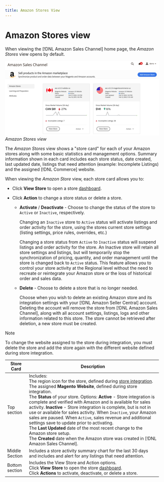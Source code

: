 ```yaml
---
title: Amazon Stores View
---
```


# Amazon Stores view

When viewing the [!DNL Amazon Sales Channel] home page, the _Amazon Stores_ view opens by default.

![](assets/amazon-sales-channel-home-tabs.png)
_Amazon Stores view_

The _Amazon Stores_ view shows a "store card" for each of your Amazon stores along with some basic statistics and management options. Summary information shown in each card includes each store status, date created, last updated date, listings that need attention (example: Incomplete Listings) and the assigned [!DNL Commerce] website.

When viewing the _Amazon Store_ view, each store card allows you to:

- Click **View Store** to open a store [dashboard](./amazon-store-dashboard.md).

- Click **Action** to change a store status or delete a store.

  - **Activate** / **Deactivate** - Choose to change the status of the store to `Active` or `Inactive`, respectively.

      Changing an `Inactive` store to `Active` status will activate listings and order activity for the store, using the stores current store settings (listing settings, price rules, overrides, etc.)

      Changing a store status from `Active` to `Inactive` status will suspend listings and order activity for the store. An Inactive store will retain all store settings and listings, but will temporarily stop the synchronization of pricing, quantity, and order management until the store is changed back to `Active` status. This feature allows you to control your store activity at the Regional level without the need to recreate or reintegrate your Amazon store or the loss of historical order and sales data.

  - **Delete** - Choose to delete a store that is no longer needed.

      Choose when you wish to delete an existing Amazon store and its integration settings with your [!DNL Amazon Seller Central] account. Deleting the account will remove the store from [!DNL Amazon Sales Channel], along with all account settings, listings, logs and other information related to this store. The store cannot be retrieved after deletion, a new store must be created.

>[!NOTE]
>To change the website assigned to the store during integration, you must delete the store and add the store again with the different website defined during store integration.

|Store Card|Description|
|--- |--- |
|Top section|Includes: <br>The region icon for the store, defined during [store integration](./store-integration.md).<br> The assigned **Magento Website**, defined during store integration.<br>The **Status** of your store. Options: **Active** - Store integration is complete and verified with Amazon and is available for sales activity. **Inactive** - Store integration is complete, but is not in use or available for sales activity. When `Inactive`, your Amazon sales are paused. When `Active`, sales revenue and additional settings save to update prior to activating.<br>The **Last Updated** date of the most recent change to the Amazon store setup.<br>The **Created** date when the Amazon store was created in [!DNL Amazon Sales Channel].|
|Middle Section|Includes a store activity summary chart for the last 30 days and includes and alert for any listings that need attention.|
|Bottom section|Includes the View Store and Action options.<br>Click **View Store** to open the store [dashboard](./amazon-store-dashboard.md).<br> Click **Actions** to activate, deactivate, or delete a store.|
